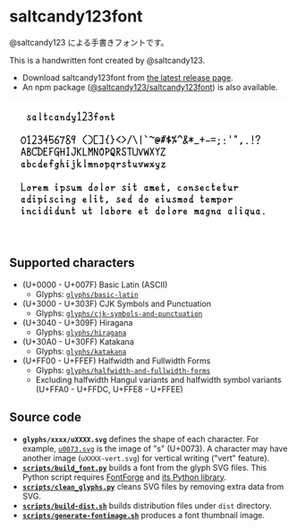 # saltcandy123font

@saltcandy123 による手書きフォントです。

This is a handwritten font created by @saltcandy123.

- Download saltcandy123font from [the latest release page](https://github.com/saltcandy123/saltcandy123font/releases/latest).
- An npm package ([@saltcandy123/saltcandy123font](https://www.npmjs.com/package/@saltcandy123/saltcandy123font)) is also available.

![Font image](./fontimage.png)

## Supported characters

- (U+0000 - U+007F) Basic Latin (ASCII)
  - Glyphs: [`glyphs/basic-latin`](glyphs/basic-latin)
- (U+3000 - U+303F) CJK Symbols and Punctuation
  - Glyphs: [`glyphs/cjk-symbols-and-punctuation`](glyphs/cjk-symbols-and-punctuation)
- (U+3040 - U+309F) Hiragana
  - Glyphs: [`glyphs/hiragana`](glyphs/hiragana)
- (U+30A0 - U+30FF) Katakana
  - Glyphs: [`glyphs/katakana`](glyphs/katakana)
- (U+FF00 - U+FFEF) Halfwidth and Fullwidth Forms
  - Glyphs: [`glyphs/halfwidth-and-fullwidth-forms`](glyphs/halfwidth-and-fullwidth-forms)
  - Excluding halfwidth Hangul variants and halfwidth symbol variants (U+FFA0 - U+FFDC, U+FFE8 - U+FFEE)

## Source code

- **`glyphs/xxxx/uXXXX.svg`** defines the shape of each character. For example, [`u0073.svg`](glyphs/basic-latin/u0073.svg) is the image of "s" (U+0073). A character may have another image (`uXXXX-vert.svg`) for vertical writing ("vert" feature).
- **[`scripts/build_font.py`](scripts/build_font.py)** builds a font from the glyph SVG files. This Python script requires [FontForge](https://fontforge.org/) and [its Python library](https://fontforge.org/docs/scripting/python.html).
- **[`scripts/clean_glyphs.py`](scripts/clean_glyphs.py)** cleans SVG files by removing extra data from SVG.
- **[`scripts/build-dist.sh`](scripts/build-dist.sh)** builds distribution files under `dist` directory.
- **[`scripts/generate-fontimage.sh`](scripts/generate-fontimage.sh)** produces a font thumbnail image.
